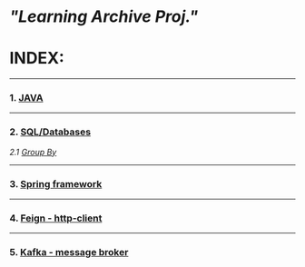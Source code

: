 # *"Learning Archive Proj."*

# INDEX:

-----

### 1. [JAVA](root/JAVA/basics.md)

---
### 2. [SQL/Databases](root/SQL/basics.md)
*2.1 [Group By](root/SQL/group-by.md)*

---
### 3. [Spring framework](root/spring/basics.md)

---
### 4. [Feign - http-client](root/feign-client/basics.md)

---
### 5. [Kafka - message broker](root/kafka/basics.md)